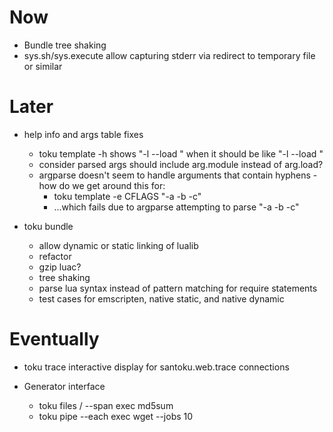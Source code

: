 # Now

- Bundle tree shaking
- sys.sh/sys.execute allow capturing stderr via redirect to temporary file or
  similar

# Later

- help info and args table fixes
    - toku template -h shows "-l --load <load>"
      when it should be like "-l --load <module>"
    - consider parsed args should include
      arg.module instead of arg.load?
    - argparse doesn't seem to handle arguments
      that contain hyphens - how do we get
      around this for:
        - toku template -e CFLAGS "-a -b -c"
        - ...which fails due to argparse
          attempting to parse "-a -b -c"

- toku bundle
    - allow dynamic or static linking of lualib
    - refactor
    - gzip luac?
    - tree shaking
    - parse lua syntax instead of pattern
      matching for require statements
    - test cases for emscripten, native static,
      and native dynamic

# Eventually

- toku trace interactive display for
  santoku.web.trace connections

- Generator interface
    - toku files / --span exec md5sum
    - toku pipe --each exec wget --jobs 10
